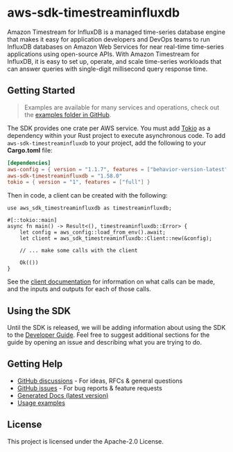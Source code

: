 # aws-sdk-timestreaminfluxdb

Amazon Timestream for InfluxDB is a managed time-series database engine that makes it easy for application developers and DevOps teams to run InfluxDB databases on Amazon Web Services for near real-time time-series applications using open-source APIs. With Amazon Timestream for InfluxDB, it is easy to set up, operate, and scale time-series workloads that can answer queries with single-digit millisecond query response time.

## Getting Started

> Examples are available for many services and operations, check out the
> [examples folder in GitHub](https://github.com/awslabs/aws-sdk-rust/tree/main/examples).

The SDK provides one crate per AWS service. You must add [Tokio](https://crates.io/crates/tokio)
as a dependency within your Rust project to execute asynchronous code. To add `aws-sdk-timestreaminfluxdb` to
your project, add the following to your **Cargo.toml** file:

```toml
[dependencies]
aws-config = { version = "1.1.7", features = ["behavior-version-latest"] }
aws-sdk-timestreaminfluxdb = "1.58.0"
tokio = { version = "1", features = ["full"] }
```

Then in code, a client can be created with the following:

```rust,no_run
use aws_sdk_timestreaminfluxdb as timestreaminfluxdb;

#[::tokio::main]
async fn main() -> Result<(), timestreaminfluxdb::Error> {
    let config = aws_config::load_from_env().await;
    let client = aws_sdk_timestreaminfluxdb::Client::new(&config);

    // ... make some calls with the client

    Ok(())
}
```

See the [client documentation](https://docs.rs/aws-sdk-timestreaminfluxdb/latest/aws_sdk_timestreaminfluxdb/client/struct.Client.html)
for information on what calls can be made, and the inputs and outputs for each of those calls.

## Using the SDK

Until the SDK is released, we will be adding information about using the SDK to the
[Developer Guide](https://docs.aws.amazon.com/sdk-for-rust/latest/dg/welcome.html). Feel free to suggest
additional sections for the guide by opening an issue and describing what you are trying to do.

## Getting Help

* [GitHub discussions](https://github.com/awslabs/aws-sdk-rust/discussions) - For ideas, RFCs & general questions
* [GitHub issues](https://github.com/awslabs/aws-sdk-rust/issues/new/choose) - For bug reports & feature requests
* [Generated Docs (latest version)](https://awslabs.github.io/aws-sdk-rust/)
* [Usage examples](https://github.com/awslabs/aws-sdk-rust/tree/main/examples)

## License

This project is licensed under the Apache-2.0 License.


